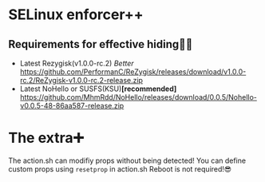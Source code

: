 # SELinux enforcer++
## Requirements for effective hiding😶‍🌫️
- Latest Rezygisk(v1.0.0-rc.2) *Better*
https://github.com/PerformanC/ReZygisk/releases/download/v1.0.0-rc.2/ReZygisk-v1.0.0-rc.2-release.zip
- Latest NoHello or SUSFS(KSU)**[recommended]**
https://github.com/MhmRdd/NoHello/releases/download/0.0.5/Nohello-v0.0.5-48-86aa587-release.zip
# The extra➕️
The action.sh can modifiy props without being detected!
You can define custom props using `resetprop` in action.sh
Reboot is not required!😎
